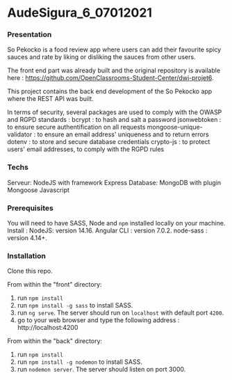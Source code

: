 # AudeSigura_6_07012021

### Presentation ###
So Pekocko is a food review app where users can add their favourite spicy sauces and rate by liking or disliking the sauces from other users.

The front end part was already built and the original repository is available here : https://github.com/OpenClassrooms-Student-Center/dwj-projet6.

This project contains the back end development of the So Pekocko app where the REST API was built.

In terms of security, several packages are used to comply with the OWASP and RGPD standards : 
bcrypt : to hash and salt a password
jsonwebtoken : to ensure secure authentification on all requests
mongoose-unique-validator : to ensure an email address' uniqueness and to return errors
dotenv : to store and secure database credentials
crypto-js : to protect users' email addresses, to comply with the RGPD rules

### Techs ###
Serveur: NodeJS	with framework Express
Database: MongoDB with plugin Mongoose
Javascript

### Prerequisites ###

You will need to have SASS, Node and `npm` installed locally on your machine.
Install :
NodeJS: version 14.16. 
Angular CLI : version 7.0.2.
node-sass : version 4.14+.

### Installation ###

Clone this repo. 

From within the "front" directory:

1) run `npm install`
2) run `npm install -g sass` to install SASS.
3) run `ng serve`. The server should run on `localhost` with default port `4200`. 
4) go to your web browser and type the following address : http://localhost:4200 

From within the "back" directory:

1) run `npm install`
2) run `npm install -g nodemon` to install SASS.
3) run `nodemon server`. The server should listen on port 3000.
